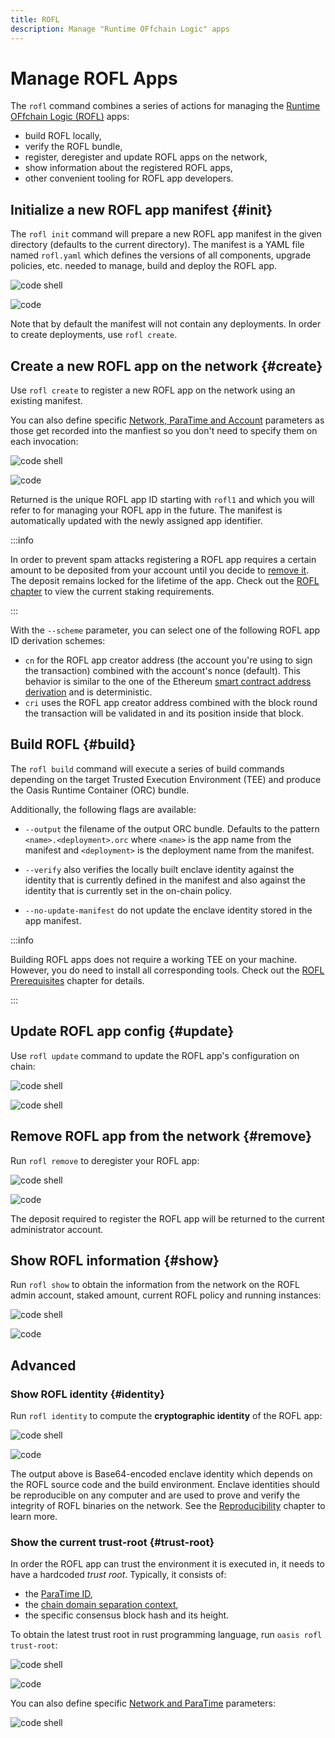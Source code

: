 ```yaml
---
title: ROFL
description: Manage "Runtime OFfchain Logic" apps
---
```


# Manage ROFL Apps

The `rofl` command combines a series of actions for managing the [Runtime
OFfchain Logic (ROFL)][rofl] apps:

- build ROFL locally,
- verify the ROFL bundle,
- register, deregister and update ROFL apps on the network,
- show information about the registered ROFL apps,
- other convenient tooling for ROFL app developers.

[rofl]: https://github.com/oasisprotocol/docs/blob/main/docs/build/rofl/README.mdx

## Initialize a new ROFL app manifest {#init}

The `rofl init` command will prepare a new ROFL app manifest in the given
directory (defaults to the current directory). The manifest is a YAML file named
`rofl.yaml` which defines the versions of all components, upgrade policies, etc.
needed to manage, build and deploy the ROFL app.

![code shell](../examples/rofl/init.in.static)

![code](../examples/rofl/init.out.static)

Note that by default the manifest will not contain any deployments. In order to
create deployments, use `rofl create`.

## Create a new ROFL app on the network {#create}

Use `rofl create` to register a new ROFL app on the network using an existing
manifest.

You can also define specific [Network, ParaTime and Account][npa] parameters
as those get recorded into the manfiest so you don't need to specify them on
each invocation:

![code shell](../examples/rofl/create.in.static)

![code](../examples/rofl/create.out.static)

Returned is the unique ROFL app ID starting with `rofl1` and which you
will refer to for managing your ROFL app in the future. The manifest is
automatically updated with the newly assigned app identifier.

:::info

In order to prevent spam attacks registering a ROFL app requires a
certain amount to be deposited from your account until you decide to
[remove it](#remove). The deposit remains locked for the lifetime of the app.
Check out the [ROFL chapter][app] to view the current staking requirements.

:::

With the `--scheme` parameter, you can select one of the following ROFL app ID
derivation schemes:

- `cn` for the ROFL app creator address (the account you're using to sign the
  transaction) combined with the account's nonce (default). This behavior is
  similar to the one of the Ethereum [smart contract address derivation] and is
  deterministic.
- `cri` uses the ROFL app creator address combined with the block round the
  transaction will be validated in and its position inside that block.

[app]: https://github.com/oasisprotocol/oasis-sdk/blob/main/docs/rofl/app.mdx
[smart contract address derivation]: https://ethereum.org/en/developers/docs/accounts/#contract-accounts

## Build ROFL {#build}

The `rofl build` command will execute a series of build commands depending on
the target Trusted Execution Environment (TEE) and produce the Oasis Runtime
Container (ORC) bundle.

Additionally, the following flags are available:

- `--output` the filename of the output ORC bundle. Defaults to the pattern
  `<name>.<deployment>.orc` where `<name>` is the app name from the manifest and
  `<deployment>` is the deployment name from the manifest.

- `--verify` also verifies the locally built enclave identity against the
  identity that is currently defined in the manifest and also against the
  identity that is currently set in the on-chain policy.

- `--no-update-manifest` do not update the enclave identity stored in the app
  manifest.

:::info

Building ROFL apps does not require a working TEE on your machine. However, you
do need to install all corresponding tools. Check out the [ROFL Prerequisites]
chapter for details.

:::

[ROFL Prerequisites]: https://github.com/oasisprotocol/oasis-sdk/blob/main/docs/rofl/prerequisites.md
[npa]: ./account.md#npa

## Update ROFL app config {#update}

Use `rofl update` command to update the ROFL app's configuration on chain:

![code shell](../examples/rofl/update.in.static)

![code shell](../examples/rofl/update.out.static)

## Remove ROFL app from the network {#remove}

Run `rofl remove` to deregister your ROFL app:

![code shell](../examples/rofl/remove.in.static)

![code](../examples/rofl/remove.out.static)

The deposit required to register the ROFL app will be returned to the current
administrator account.

## Show ROFL information {#show}

Run `rofl show` to obtain the information from the network on the ROFL admin
account, staked amount, current ROFL policy and running instances:

![code shell](../examples/rofl/show.in.static)

![code](../examples/rofl/show.out.static)

## Advanced

### Show ROFL identity {#identity}

Run `rofl identity` to compute the **cryptographic identity** of the ROFL app:

![code shell](../examples/rofl/identity.in.static)

![code](../examples/rofl/identity.out.static)

The output above is Base64-encoded enclave identity which depends on the ROFL
source code and the build environment. Enclave identities should be reproducible
on any computer and are used to prove and verify the integrity of ROFL binaries
on the network. See the [Reproducibility] chapter to learn more.

[Reproducibility]: https://github.com/oasisprotocol/oasis-sdk/blob/main/docs/runtime/reproducibility.md

### Show the current trust-root {#trust-root}

In order the ROFL app can trust the environment it is executed in, it
needs to have a hardcoded *trust root*. Typically, it consists of:

- the [ParaTime ID],
- the [chain domain separation context],
- the specific consensus block hash and its height.

To obtain the latest trust root in rust programming language, run
`oasis rofl trust-root`:

![code shell](../examples/rofl/trust-root.in.static)

![code](../examples/rofl/trust-root.out.static)

You can also define specific [Network and ParaTime][npa] parameters:

![code shell](../examples/rofl/trust-root-np.in.static)

[ParaTime ID]: https://github.com/oasisprotocol/oasis-core/blob/master/docs/runtime/identifiers.md
[chain domain separation context]: https://github.com/oasisprotocol/oasis-core/blob/master/docs/crypto.md#chain-domain-separation
